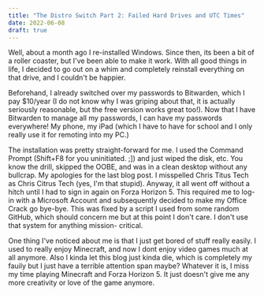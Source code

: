 ```yaml
---
title: "The Distro Switch Part 2: Failed Hard Drives and UTC Times"
date: 2022-06-08
draft: true
---
```


Well, about a month ago I re-installed Windows. Since then, its been a bit of a
roller coaster, but I've been able to make it work. With all good things in life,
I decided to go out on a whim and completely reinstall everything on that drive,
and I couldn't be happier.

Beforehand, I already switched over my passwords to Bitwarden, which I pay
$10/year (I do not know why I was griping about that, it is actually seriously
reasonable, but the free version works great too!). Now that I have Bitwarden to
manage all my passwords, I can have my passwords everywhere! My phone, my iPad
(which I have to have for school and I only really use it for remoting into my
PC.)

The installation was pretty straight-forward for me. I used the Command Prompt
(Shift+F8 for you uninitiated. ;]) and just wiped the disk, etc.  You know the
drill, skipped the OOBE, and was in a clean desktop without any bullcrap. My
apologies for the last blog post. I misspelled Chris Titus Tech as Chris Citrus
Tech (yes, I'm that stupid). Anyway, it all went off without a hitch until I had
to sign in again on Forza Horizon 5. This required me to log- in with a
Microsoft Account and subsequently decided to make my Office Crack go bye-bye.
This was fixed by a script I used from some random GitHub, which should concern
me but at this point I don't care. I don't use that system for anything mission-
critical.

One thing I've noticed about me is that I just get bored of stuff really easily. I used to really enjoy Minecraft, and now I dont enjoy video games much at all anymore. Also I kinda let this blog just kinda die, which is completely my fauily but I just have a terrible attention span maybe? Whatever it is, I miss my time playing Minecraft and Forza Horizon 5. It just doesn't give me any more creativity or love of the game anymore.
